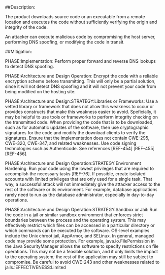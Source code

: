 ##Description:

The product downloads source code or an executable from a remote location and executes the code without sufficiently verifying the origin and integrity of the code.

An attacker can execute malicious code by compromising the host server, performing DNS spoofing, or modifying the code in transit.

##Mitigation:


PHASE:Implementation:
Perform proper forward and reverse DNS lookups to detect DNS spoofing.

PHASE:Architecture and Design Operation:
Encrypt the code with a reliable encryption scheme before transmitting. This will only be a partial solution, since it will not detect DNS spoofing and it will not prevent your code from being modified on the hosting site.

PHASE:Architecture and Design:STRATEGY:Libraries or Frameworks:
Use a vetted library or framework that does not allow this weakness to occur or provides constructs that make this weakness easier to avoid. Speficially, it may be helpful to use tools or frameworks to perform integrity checking on the transmitted code. When providing the code that is to be downloaded, such as for automatic updates of the software, then use cryptographic signatures for the code and modify the download clients to verify the signatures. Ensure that the implementation does not contain CWE-295, CWE-320, CWE-347, and related weaknesses. Use code signing technologies such as Authenticode. See references [REF-454] [REF-455] [REF-456].

PHASE:Architecture and Design Operation:STRATEGY:Environment Hardening:
Run your code using the lowest privileges that are required to accomplish the necessary tasks [REF-76]. If possible, create isolated accounts with limited privileges that are only used for a single task. That way, a successful attack will not immediately give the attacker access to the rest of the software or its environment. For example, database applications rarely need to run as the database administrator, especially in day-to-day operations.

PHASE:Architecture and Design Operation:STRATEGY:Sandbox or Jail:
Run the code in a jail or similar sandbox environment that enforces strict boundaries between the process and the operating system. This may effectively restrict which files can be accessed in a particular directory or which commands can be executed by the software. OS-level examples include the Unix chroot jail, AppArmor, and SELinux. In general, managed code may provide some protection. For example, java.io.FilePermission in the Java SecurityManager allows the software to specify restrictions on file operations. This may not be a feasible solution, and it only limits the impact to the operating system; the rest of the application may still be subject to compromise. Be careful to avoid CWE-243 and other weaknesses related to jails.:EFFECTIVENESS:Limited

